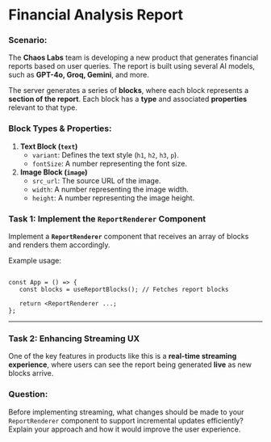 # Financial Analysis Report

### **Scenario:**

The **Chaos Labs** team is developing a new product that generates financial reports based on user queries. The report is built using several AI models, such as **GPT-4o, Groq, Gemini**, and more.

The server generates a series of **blocks**, where each block represents a **section of the report**. Each block has a **type** and associated **properties** relevant to that type.

### **Block Types & Properties:**

1. **Text Block (`text`)**
    - `variant`: Defines the text style (`h1`, `h2`, `h3`, `p`).
    - `fontSize`: A number representing the font size.
2. **Image Block (`image`)**
    - `src_url`: The source URL of the image.
    - `width`: A number representing the image width.
    - `height`: A number representing the image height.

### **Task 1: Implement the `ReportRenderer` Component**

Implement a **`ReportRenderer`** component that receives an array of blocks and renders them accordingly.

Example usage:

```tsx

const App = () => {
   const blocks = useReportBlocks(); // Fetches report blocks

   return <ReportRenderer ...;
};

```

---

### **Task 2: Enhancing Streaming UX**

One of the key features in products like this is a **real-time streaming experience**, where users can see the report being generated **live** as new blocks arrive.

### **Question:**

Before implementing streaming, what changes should be made to your `ReportRenderer` component to support incremental updates efficiently? Explain your approach and how it would improve the user experience.
